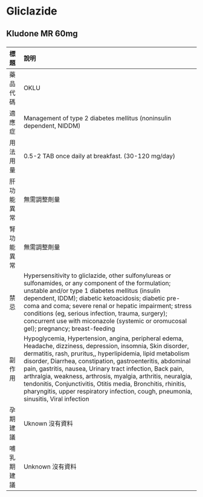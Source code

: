 # Gliclazide

## Kludone MR 60mg

##### 

| 標題       | 說明                                                                                                                                                                                                                                                                                                                                                                                                                                                                                                                           |
|:-----------|:-------------------------------------------------------------------------------------------------------------------------------------------------------------------------------------------------------------------------------------------------------------------------------------------------------------------------------------------------------------------------------------------------------------------------------------------------------------------------------------------------------------------------------|
| 藥品代碼   | OKLU                                                                                                                                                                                                                                                                                                                                                                                                                                                                                                                           |
| 適應症     | Management of type 2 diabetes mellitus (noninsulin dependent, NIDDM)                                                                                                                                                                                                                                                                                                                                                                                                                                                           |
| 用法用量   | 0.5-2 TAB once daily at breakfast. (30-120 mg/day)                                                                                                                                                                                                                                                                                                                                                                                                                                                                             |
| 肝功能異常 | 無需調整劑量                                                                                                                                                                                                                                                                                                                                                                                                                                                                                                                   |
| 腎功能異常 | 無需調整劑量                                                                                                                                                                                                                                                                                                                                                                                                                                                                                                                   |
| 禁忌       | Hypersensitivity to gliclazide, other sulfonylureas or sulfonamides, or any component of the formulation; unstable and/or type 1 diabetes mellitus (insulin dependent, IDDM); diabetic ketoacidosis; diabetic pre-coma and coma; severe renal or hepatic impairment; stress conditions (eg, serious infection, trauma, surgery); concurrent use with miconazole (systemic or oromucosal gel); pregnancy; breast-feeding                                                                                                        |
| 副作用     | Hypoglycemia, Hypertension, angina, peripheral edema, Headache, dizziness, depression, insomnia, Skin disorder, dermatitis, rash, pruritus,, hyperlipidemia, lipid metabolism disorder, Diarrhea, constipation, gastroenteritis, abdominal pain, gastritis, nausea, Urinary tract infection, Back pain, arthralgia, weakness, arthrosis, myalgia, arthritis, neuralgia, tendonitis, Conjunctivitis, Otitis media, Bronchitis, rhinitis, pharyngitis, upper respiratory infection, cough, pneumonia, sinusitis, Viral infection |
| 孕期建議   | Uknown 沒有資料                                                                                                                                                                                                                                                                                                                                                                                                                                                                                                                |
| 哺乳期建議 | Unknown 沒有資料                                                                                                                                                                                                                                                                                                                                                                                                                                                                                                               |

